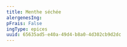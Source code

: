 ```yaml
---
title: Menthe séchée
alergenesIng:
pFrais: False
ingType: epices
uuid: 65635ad5-e40a-49d4-b8a0-4d302cb9d2dc
---
```

